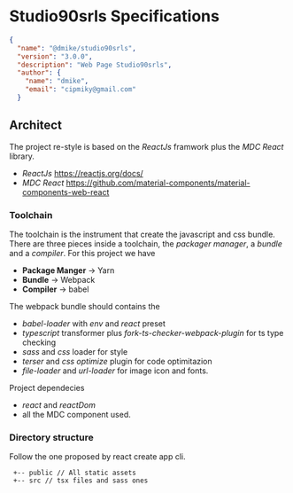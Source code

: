 # Studio90srls Specifications

```json
{
  "name": "@dmike/studio90srls",
  "version": "3.0.0",
  "description": "Web Page Studio90srls",
  "author": {
    "name": "dmike",
    "email": "cipmiky@gmail.com"
  }

```

## Architect

The project re-style is based on the _ReactJs_ framwork plus the _MDC React_ library.

* _ReactJs_ https://reactjs.org/docs/
* _MDC React_ https://github.com/material-components/material-components-web-react

### Toolchain

The toolchain is the instrument that create the javascript and css bundle. There are three 
pieces inside a toolchain, the *packager manager*, a *bundle* and a *compiler*.
For this project we have

* **Package Manger**  -> Yarn
* **Bundle** -> Webpack
* **Compiler** -> babel

The webpack bundle should contains the 

* _babel-loader_ with _env_ and _react_ preset 
* _typescript_ transformer plus _fork-ts-checker-webpack-plugin_ for ts type checking
* _sass_ and _css_ loader for style
* _terser_ and _css optimize_ plugin for code optimitazion 
* _file-loader_ and _url-loader_ for image icon and fonts.

Project dependecies

* _react_ and _reactDom_
* all the MDC component used.

### Directory structure

Follow the one proposed by react create app cli.

```shell
 +-- public // All static assets
 +-- src // tsx files and sass ones
```

